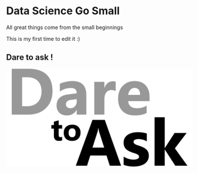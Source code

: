# Data Science Go Small

All great things come from the small beginnings 

This is my first time to edit it :) 


## Dare to ask ! 

![dare to ask](images/dare-to-ask-logo.png)